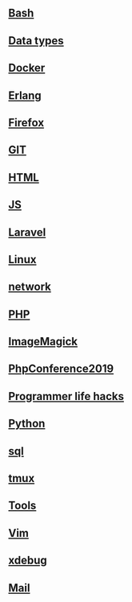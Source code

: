 ## [Bash](bash.md)
## [Data types](programming_datatypes.md)
## [Docker]( docker )
## [Erlang](Erlang.md)
## [Firefox](Firefox.md)
## [GIT](git.md)
## [HTML](HTML.md)
## [JS](js.md)
## [Laravel](laravel.md)
## [Linux](Others.md)
## [network](curl.md)
## [PHP](php.md)
## [ImageMagick](ImageMagick)
## [PhpConference2019](PhpConference2019.md)
## [Programmer life hacks](Programmer_life_hacks.md)
## [Python](Python.md)
## [sql](sql.md)
## [tmux](tmux.md)
## [Tools](tools.md)
## [Vim](vim.md)
## [xdebug](xdebug.md)
## [Mail](Mail.md)









